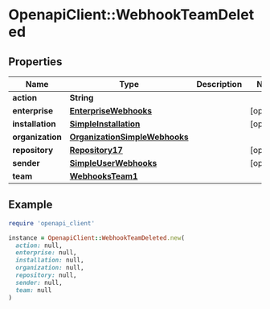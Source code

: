 # OpenapiClient::WebhookTeamDeleted

## Properties

| Name | Type | Description | Notes |
| ---- | ---- | ----------- | ----- |
| **action** | **String** |  |  |
| **enterprise** | [**EnterpriseWebhooks**](EnterpriseWebhooks.md) |  | [optional] |
| **installation** | [**SimpleInstallation**](SimpleInstallation.md) |  | [optional] |
| **organization** | [**OrganizationSimpleWebhooks**](OrganizationSimpleWebhooks.md) |  |  |
| **repository** | [**Repository17**](Repository17.md) |  | [optional] |
| **sender** | [**SimpleUserWebhooks**](SimpleUserWebhooks.md) |  | [optional] |
| **team** | [**WebhooksTeam1**](WebhooksTeam1.md) |  |  |

## Example

```ruby
require 'openapi_client'

instance = OpenapiClient::WebhookTeamDeleted.new(
  action: null,
  enterprise: null,
  installation: null,
  organization: null,
  repository: null,
  sender: null,
  team: null
)
```


